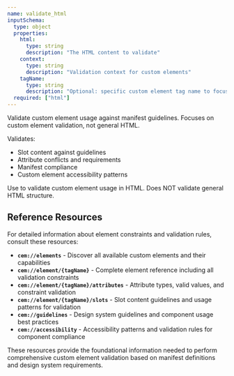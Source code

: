 ```yaml
---
name: validate_html
inputSchema:
  type: object
  properties:
    html:
      type: string
      description: "The HTML content to validate"
    context:
      type: string
      description: "Validation context for custom elements"
    tagName:
      type: string
      description: "Optional: specific custom element tag name to focus validation on"
  required: ["html"]
---
```


Validate custom element usage against manifest guidelines. Focuses on custom element validation, not general HTML.

Validates:
- Slot content against guidelines
- Attribute conflicts and requirements
- Manifest compliance
- Custom element accessibility patterns

Use to validate custom element usage in HTML. Does NOT validate general HTML structure.

## Reference Resources

For detailed information about element constraints and validation rules, consult these resources:

- **`cem://elements`** - Discover all available custom elements and their capabilities
- **`cem://element/{tagName}`** - Complete element reference including all validation constraints
- **`cem://element/{tagName}/attributes`** - Attribute types, valid values, and constraint validation
- **`cem://element/{tagName}/slots`** - Slot content guidelines and usage patterns for validation
- **`cem://guidelines`** - Design system guidelines and component usage best practices
- **`cem://accessibility`** - Accessibility patterns and validation rules for component compliance

These resources provide the foundational information needed to perform comprehensive custom element validation based on manifest definitions and design system requirements.